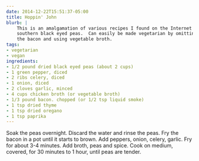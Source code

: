 ```yaml
---
date: 2014-12-22T15:51:37-05:00
title: Hoppin' John
blurb: |
    This is an amalgamation of various recipes I found on the Internet for 
    southern black eyed peas.  Can easily be made vegetarian by omitting 
    the bacon and using vegetable broth.
tags:
- vegetarian
- vegan
ingredients:
- 1/2 pound dried black eyed peas (about 2 cups)
- 1 green pepper, diced
- 2 ribs celery, diced
- 1 onion, diced
- 2 cloves garlic, minced
- 4 cups chicken broth (or vegetable broth)
- 1/3 pound bacon. chopped (or 1/2 tsp liquid smoke)
- 1 tsp dried thyme
- 1 tsp dried oregano
- 1 tsp paprika
---
```


Soak the peas overnight.  Discard the water and rinse the peas. Fry the
bacon in a pot until it starts to brown.  Add peppers, onion, celery,
garlic.  Fry for about 3-4 minutes.  Add broth, peas and spice. Cook on
medium, covered, for 30 minutes to 1 hour, until peas are tender.
